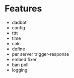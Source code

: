 # Features
* dadbot
* config
* tttt
* time
* calc
* define
* per server trigger-response
* embed fixer
* ban poll
* logging
